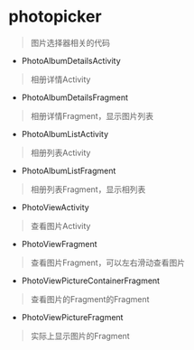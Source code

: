 # photopicker
> 图片选择器相关的代码

- PhotoAlbumDetailsActivity
> 相册详情Activity

- PhotoAlbumDetailsFragment
> 相册详情Fragment，显示图片列表

- PhotoAlbumListActivity
> 相册列表Activity

- PhotoAlbumListFragment
> 相册列表Fragment，显示相列表

- PhotoViewActivity
> 查看图片Activity

- PhotoViewFragment
> 查看图片Fragment，可以左右滑动查看图片

- PhotoViewPictureContainerFragment
> 查看图片的Fragment的Fragment

- PhotoViewPictureFragment
> 实际上显示图片的Fragment